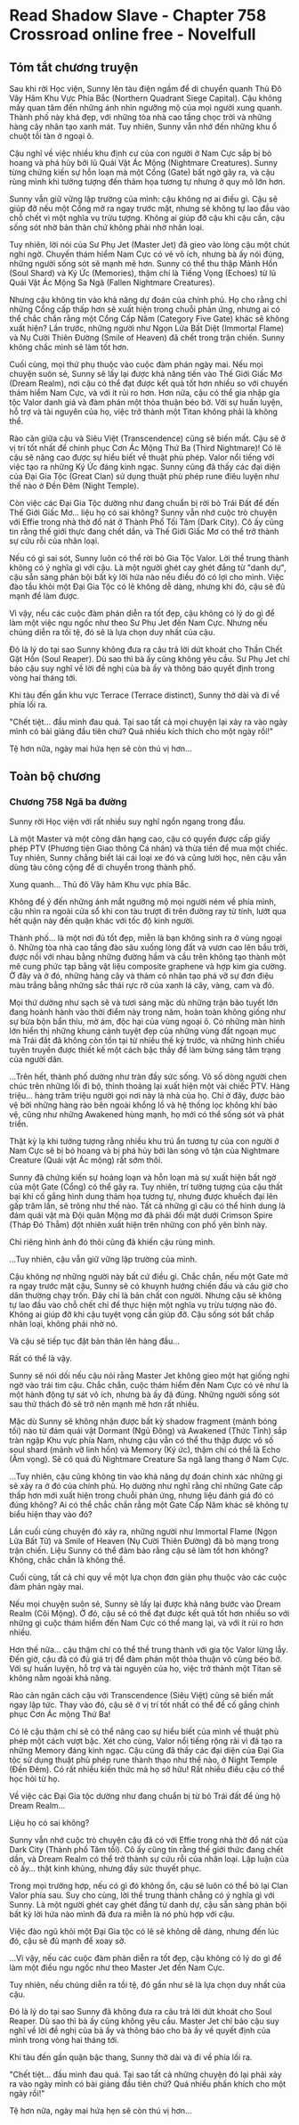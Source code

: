 # Read Shadow Slave - Chapter 758 Crossroad online free - Novelfull

## Tóm tắt chương truyện

Sau khi rời Học viện, Sunny lên tàu điện ngầm để di chuyển quanh Thủ Đô Vây Hãm Khu Vực Phía Bắc (Northern Quadrant Siege Capital). Cậu không mấy quan tâm đến những ánh nhìn ngưỡng mộ của mọi người xung quanh. Thành phố này khá đẹp, với những tòa nhà cao tầng chọc trời và những hàng cây nhân tạo xanh mát. Tuy nhiên, Sunny vẫn nhớ đến những khu ổ chuột tồi tàn ở ngoại ô.

Cậu nghĩ về việc nhiều khu định cư của con người ở Nam Cực sắp bị bỏ hoang và phá hủy bởi lũ Quái Vật Ác Mộng (Nightmare Creatures). Sunny từng chứng kiến sự hỗn loạn mà một Cổng (Gate) bất ngờ gây ra, và cậu rùng mình khi tưởng tượng đến thảm họa tương tự nhưng ở quy mô lớn hơn.

Sunny vẫn giữ vững lập trường của mình: cậu không nợ ai điều gì. Cậu sẽ giúp đỡ nếu một Cổng mở ra ngay trước mặt, nhưng sẽ không tự lao đầu vào chỗ chết vì một nghĩa vụ trừu tượng. Không ai giúp đỡ cậu khi cậu cần, cậu sống sót nhờ bản thân chứ không phải nhờ nhân loại.

Tuy nhiên, lời nói của Sư Phụ Jet (Master Jet) đã gieo vào lòng cậu một chút nghi ngờ. Chuyến thám hiểm Nam Cực có vẻ vô ích, nhưng bà ấy nói đúng, những người sống sót sẽ mạnh mẽ hơn. Sunny có thể thu thập Mảnh Hồn (Soul Shard) và Ký Ức (Memories), thậm chí là Tiếng Vọng (Echoes) từ lũ Quái Vật Ác Mộng Sa Ngã (Fallen Nightmare Creatures).

Nhưng cậu không tin vào khả năng dự đoán của chính phủ. Họ cho rằng chỉ những Cổng cấp thấp hơn sẽ xuất hiện trong chuỗi phản ứng, nhưng ai có thể chắc chắn rằng một Cổng Cấp Năm (Category Five Gate) khác sẽ không xuất hiện? Lần trước, những người như Ngọn Lửa Bất Diệt (Immortal Flame) và Nụ Cười Thiên Đường (Smile of Heaven) đã chết trong trận chiến. Sunny không chắc mình sẽ làm tốt hơn.

Cuối cùng, mọi thứ phụ thuộc vào cuộc đàm phán ngày mai. Nếu mọi chuyện suôn sẻ, Sunny sẽ lấy lại được khả năng tiến vào Thế Giới Giấc Mơ (Dream Realm), nơi cậu có thể đạt được kết quả tốt hơn nhiều so với chuyến thám hiểm Nam Cực, và với ít rủi ro hơn. Hơn nữa, cậu có thể gia nhập gia tộc Valor danh giá và đàm phán một thỏa thuận béo bở. Với sự huấn luyện, hỗ trợ và tài nguyên của họ, việc trở thành một Titan không phải là không thể.

Rào cản giữa cậu và Siêu Việt (Transcendence) cũng sẽ biến mất. Cậu sẽ ở vị trí tốt nhất để chinh phục Cơn Ác Mộng Thứ Ba (Third Nightmare)! Có lẽ cậu sẽ nâng cao được sự hiểu biết về thuật phù phép. Valor nổi tiếng với việc tạo ra những Ký Ức đáng kinh ngạc. Sunny cũng đã thấy các đại diện của Đại Gia Tộc (Great Clan) sử dụng thuật phù phép rune điêu luyện như thế nào ở Đền Đêm (Night Temple).

Còn việc các Đại Gia Tộc dường như đang chuẩn bị rời bỏ Trái Đất để đến Thế Giới Giấc Mơ… liệu họ có sai không? Sunny vẫn nhớ cuộc trò chuyện với Effie trong nhà thờ đổ nát ở Thành Phố Tối Tăm (Dark City). Cô ấy cũng tin rằng thế giới thực đang chết dần, và Thế Giới Giấc Mơ có thể trở thành sự cứu rỗi của nhân loại.

Nếu có gì sai sót, Sunny luôn có thể rời bỏ Gia Tộc Valor. Lời thề trung thành không có ý nghĩa gì với cậu. Là một người ghét cay ghét đắng từ "danh dự", cậu sẵn sàng phản bội bất kỳ lời hứa nào nếu điều đó có lợi cho mình. Việc đào tẩu khỏi một Đại Gia Tộc có lẽ không dễ dàng, nhưng khi đó, cậu sẽ đủ mạnh để làm được.

Vì vậy, nếu các cuộc đàm phán diễn ra tốt đẹp, cậu không có lý do gì để làm một việc ngu ngốc như theo Sư Phụ Jet đến Nam Cực. Nhưng nếu chúng diễn ra tồi tệ, đó sẽ là lựa chọn duy nhất của cậu.

Đó là lý do tại sao Sunny không đưa ra câu trả lời dứt khoát cho Thần Chết Gặt Hồn (Soul Reaper). Dù sao thì bà ấy cũng không yêu cầu. Sư Phụ Jet chỉ bảo cậu suy nghĩ về lời đề nghị của bà ấy và thông báo quyết định trong vòng hai tháng tới.

Khi tàu đến gần khu vực Terrace (Terrace distinct), Sunny thở dài và đi về phía lối ra.

"Chết tiệt… đầu mình đau quá. Tại sao tất cả mọi chuyện lại xảy ra vào ngày mình có bài giảng đầu tiên chứ? Quá nhiều kích thích cho một ngày rồi!"

Tệ hơn nữa, ngày mai hứa hẹn sẽ còn thú vị hơn…

## Toàn bộ chương

### Chương 758 Ngã ba đường

Sunny rời Học viện với rất nhiều suy nghĩ ngổn ngang trong đầu.

Là một Master và một công dân hạng cao, cậu có quyền được cấp giấy phép PTV (Phương tiện Giao thông Cá nhân) và thừa tiền để mua một chiếc. Tuy nhiên, Sunny chẳng biết lái cái loại xe đó và cũng lười học, nên cậu vẫn dùng tàu công cộng để di chuyển trong thành phố.

Xung quanh… Thủ đô Vây hãm Khu vực phía Bắc.

Không để ý đến những ánh mắt ngưỡng mộ mọi người ném về phía mình, cậu nhìn ra ngoài cửa sổ khi con tàu trượt đi trên đường ray từ tính, lướt qua hết quận này đến quận khác với tốc độ kinh người.

Thành phố… là một nơi đủ tốt đẹp, miễn là bạn không sinh ra ở vùng ngoại ô. Những tòa nhà cao tầng đào sâu xuống lòng đất và vươn cao lên bầu trời, được nối với nhau bằng những đường hầm và cầu trên không tạo thành một mê cung phức tạp bằng vật liệu composite graphene và hợp kim gia cường. Ở đây và ở đó, những hàng cây và thảm cỏ nhân tạo phá vỡ sự đơn điệu màu trắng bằng những sắc thái rực rỡ của xanh lá cây, vàng, cam và đỏ.

Mọi thứ dường như sạch sẽ và tươi sáng mặc dù những trận bão tuyết lớn đang hoành hành vào thời điểm này trong năm, hoàn toàn không giống như sự bừa bộn bẩn thỉu, mờ ám, độc hại của vùng ngoại ô. Có những màn hình lớn hiển thị những khung cảnh tuyệt đẹp của những vùng đất ngoạn mục mà Trái đất đã không còn tồn tại từ nhiều thế kỷ trước, và những hình chiếu tuyên truyền được thiết kế một cách bậc thầy để làm bừng sáng tâm trạng của người dân.

…Trên hết, thành phố dường như tràn đầy sức sống. Vô số dòng người chen chúc trên những lối đi bộ, thỉnh thoảng lại xuất hiện một vài chiếc PTV. Hàng triệu… hàng trăm triệu người gọi nơi này là nhà của họ. Chỉ ở đây, được bảo vệ bởi những hàng rào bên ngoài khổng lồ và hệ thống lọc không khí bảo vệ, cũng như những Awakened hùng mạnh, họ mới có thể sống sót và phát triển.

Thật kỳ lạ khi tưởng tượng rằng nhiều khu trú ẩn tương tự của con người ở Nam Cực sẽ bị bỏ hoang và bị phá hủy bởi làn sóng vô tận của Nightmare Creature (Quái vật Ác mộng) rất sớm thôi.

Sunny đã chứng kiến sự hoảng loạn và hỗn loạn mà sự xuất hiện bất ngờ của một Gate (Cổng) có thể gây ra. Tuy nhiên, trí tưởng tượng của cậu thất bại khi cố gắng hình dung thảm họa tương tự, nhưng được khuếch đại lên gấp trăm lần, sẽ trông như thế nào. Tất cả những gì cậu có thể hình dung là đám quái vật mà Đội quân Mộng mơ đã phải đối mặt dưới Crimson Spire (Tháp Đỏ Thẫm) đột nhiên xuất hiện trên những con phố yên bình này.

Chỉ riêng hình ảnh đó thôi cũng đã khiến cậu rùng mình.

…Tuy nhiên, cậu vẫn giữ vững lập trường của mình.

Cậu không nợ những người này bất cứ điều gì. Chắc chắn, nếu một Gate mở ra ngay trước mặt cậu, Sunny sẽ có khuynh hướng chiến đấu và câu giờ cho dân thường chạy trốn. Đây chỉ là bản chất con người. Nhưng cậu sẽ không tự lao đầu vào chỗ chết chỉ để thực hiện một nghĩa vụ trừu tượng nào đó. Không ai giúp đỡ khi cậu tuyệt vọng cần giúp đỡ. Cậu sống sót bất chấp nhân loại, không phải nhờ nó.

Và cậu sẽ tiếp tục đặt bản thân lên hàng đầu…

Rất có thể là vậy.

Sunny sẽ nói dối nếu cậu nói rằng Master Jet không gieo một hạt giống nghi ngờ vào trái tim cậu. Chắc chắn, cuộc thám hiểm đến Nam Cực có vẻ như là một hành động tự sát vô ích, nhưng bà ấy đã đúng. Những người sống sót sau thử thách đó sẽ trở nên mạnh mẽ hơn rất nhiều.

Mặc dù Sunny sẽ không nhận được bất kỳ shadow fragment (mảnh bóng tối) nào từ đám quái vật Dormant (Ngủ Đông) và Awakened (Thức Tỉnh) sắp tràn ngập Khu vực phía Nam, nhưng cậu vẫn có thể thu thập được vô số soul shard (mảnh vỡ linh hồn) và Memory (Ký ức), thậm chí có thể là Echo (Âm vọng). Sẽ có quá đủ Nightmare Creature Sa ngã lang thang ở Nam Cực.

…Tuy nhiên, cậu cũng không tin vào khả năng dự đoán chính xác những gì sẽ xảy ra ở đó của chính phủ. Họ dường như nghĩ rằng chỉ những Gate cấp thấp hơn mới xuất hiện trong chuỗi phản ứng, nhưng liệu đánh giá đó có đúng không? Ai có thể chắc chắn rằng một Gate Cấp Năm khác sẽ không tự biểu hiện thay vào đó?

Lần cuối cùng chuyện đó xảy ra, những người như Immortal Flame (Ngọn Lửa Bất Tử) và Smile of Heaven (Nụ Cười Thiên Đường) đã bỏ mạng trong trận chiến. Liệu Sunny có thể đảm bảo rằng cậu sẽ làm tốt hơn không? Không, chắc chắn là không thể.

Cuối cùng, tất cả chỉ quy về một lựa chọn đơn giản phụ thuộc vào các cuộc đàm phán ngày mai.

Nếu mọi chuyện suôn sẻ, Sunny sẽ lấy lại được khả năng bước vào Dream Realm (Cõi Mộng). Ở đó, cậu sẽ có thể đạt được kết quả tốt hơn nhiều so với những gì cuộc thám hiểm đến Nam Cực có thể mang lại, và với ít rủi ro hơn nhiều.

Hơn thế nữa… cậu thậm chí có thể thề trung thành với gia tộc Valor lừng lẫy. Đến giờ, cậu đã có đủ giá trị để đàm phán một thỏa thuận vô cùng béo bở. Với sự huấn luyện, hỗ trợ và tài nguyên của họ, việc trở thành một Titan sẽ không nằm ngoài khả năng.

Rào cản ngăn cách cậu với Transcendence (Siêu Việt) cũng sẽ biến mất ngay lập tức. Thay vào đó, cậu sẽ ở vị trí tốt nhất có thể để cố gắng chinh phục Cơn Ác mộng Thứ Ba!

Có lẽ cậu thậm chí sẽ có thể nâng cao sự hiểu biết của mình về thuật phù phép một cách vượt bậc. Xét cho cùng, Valor nổi tiếng rộng rãi vì đã tạo ra những Memory đáng kinh ngạc. Cậu cũng đã thấy các đại diện của Đại Gia tộc sử dụng thuật phù phép rune thành thạo như thế nào, ở Night Temple (Đền Đêm). Có rất nhiều kiến thức mà họ sở hữu! Rất nhiều điều cậu có thể học hỏi từ họ.

Về việc các Đại Gia tộc dường như đang chuẩn bị từ bỏ Trái đất để ủng hộ Dream Realm…

Liệu họ có sai không?

Sunny vẫn nhớ cuộc trò chuyện cậu đã có với Effie trong nhà thờ đổ nát của Dark City (Thành phố Tăm tối). Cô ấy cũng tin rằng thế giới thức đang chết dần, và Dream Realm có thể trở thành sự cứu rỗi của nhân loại. Lập luận của cô ấy… thật kinh khủng, nhưng đầy sức thuyết phục.

Trong mọi trường hợp, nếu có gì đó không ổn, cậu sẽ luôn có thể bỏ lại Clan Valor phía sau. Suy cho cùng, lời thề trung thành chẳng có ý nghĩa gì với Sunny. Là một người ghét cay ghét đắng từ danh dự, cậu sẵn sàng phản bội bất kỳ lời hứa nào mình đã đưa ra miễn là nó phù hợp với cậu.

Việc đào ngũ khỏi một Đại Gia tộc có lẽ sẽ không dễ dàng, nhưng đến lúc đó, cậu sẽ đủ mạnh để xoay sở.

…Vì vậy, nếu các cuộc đàm phán diễn ra tốt đẹp, cậu không có lý do gì để làm một điều ngu ngốc như theo Master Jet đến Nam Cực.

Tuy nhiên, nếu chúng diễn ra tồi tệ, đó gần như sẽ là lựa chọn duy nhất của cậu.

Đó là lý do tại sao Sunny đã không đưa ra câu trả lời dứt khoát cho Soul Reaper. Dù sao thì bà ấy cũng không yêu cầu. Master Jet chỉ bảo cậu suy nghĩ về lời đề nghị của bà ấy và thông báo cho bà ấy về quyết định của mình trong vòng hai tháng tới.

Khi tàu đến gần quận bậc thang, Sunny thở dài và đi về phía lối ra.

"Chết tiệt… đầu mình đau quá. Tại sao tất cả những chuyện đó lại phải xảy ra vào ngày mình có bài giảng đầu tiên chứ? Quá nhiều phấn khích cho một ngày rồi!"

Tệ hơn nữa, ngày mai hứa hẹn sẽ còn thú vị hơn…